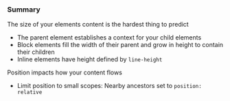 ### Summary

The size of your elements content is the hardest thing to predict
- The parent element establishes a context for your child elements
- Block elements fill the width of their parent and grow in height to contain their children
- Inline elements have height defined by `line-height`

Position impacts how your content flows
- Limit position to small scopes: Nearby ancestors set to `position: relative`
